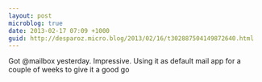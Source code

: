 ```yaml
---
layout: post
microblog: true
date: 2013-02-17 07:09 +1000
guid: http://desparoz.micro.blog/2013/02/16/t302887504149872640.html
---
```

Got @mailbox yesterday. Impressive. Using it as default mail app for a couple of weeks to give it a good go
